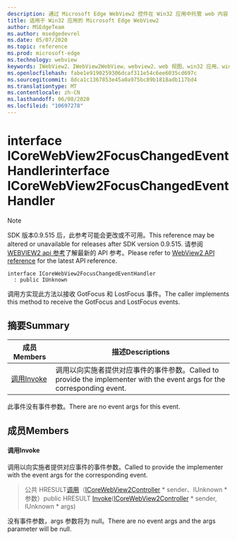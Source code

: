 ```yaml
---
description: 通过 Microsoft Edge WebView2 控件在 Win32 应用中托管 web 内容
title: 适用于 Win32 应用的 Microsoft Edge WebView2
author: MSEdgeTeam
ms.author: msedgedevrel
ms.date: 05/07/2020
ms.topic: reference
ms.prod: microsoft-edge
ms.technology: webview
keywords: IWebView2、IWebView2WebView、webview2、web 视图、win32 应用、win32、edge、ICoreWebView2、ICoreWebView2Controller、浏览器控件、边缘 html
ms.openlocfilehash: fabe1e9190259306dcaf311e54c6ee6035cd697c
ms.sourcegitcommit: 8dca1c1367853e45a0a975bc89b1818adb117bd4
ms.translationtype: MT
ms.contentlocale: zh-CN
ms.lasthandoff: 06/08/2020
ms.locfileid: "10697278"
---
```

# <span data-ttu-id="baf3d-104">interface ICoreWebView2FocusChangedEventHandler</span><span class="sxs-lookup"><span data-stu-id="baf3d-104">interface ICoreWebView2FocusChangedEventHandler</span></span> 

> [!NOTE]
> <span data-ttu-id="baf3d-105">SDK 版本0.9.515 后，此参考可能会更改或不可用。</span><span class="sxs-lookup"><span data-stu-id="baf3d-105">This reference may be altered or unavailable for releases after SDK version 0.9.515.</span></span> <span data-ttu-id="baf3d-106">请参阅[WEBVIEW2 api 参考](../../../webview2-api-reference.md)了解最新的 API 参考。</span><span class="sxs-lookup"><span data-stu-id="baf3d-106">Please refer to [WebView2 API reference](../../../webview2-api-reference.md) for the latest API reference.</span></span>

```
interface ICoreWebView2FocusChangedEventHandler
  : public IUnknown
```

<span data-ttu-id="baf3d-107">调用方实现此方法以接收 GotFocus 和 LostFocus 事件。</span><span class="sxs-lookup"><span data-stu-id="baf3d-107">The caller implements this method to receive the GotFocus and LostFocus events.</span></span>

## <span data-ttu-id="baf3d-108">摘要</span><span class="sxs-lookup"><span data-stu-id="baf3d-108">Summary</span></span>

 <span data-ttu-id="baf3d-109">成员</span><span class="sxs-lookup"><span data-stu-id="baf3d-109">Members</span></span>                        | <span data-ttu-id="baf3d-110">描述</span><span class="sxs-lookup"><span data-stu-id="baf3d-110">Descriptions</span></span>
--------------------------------|---------------------------------------------
[<span data-ttu-id="baf3d-111">调用</span><span class="sxs-lookup"><span data-stu-id="baf3d-111">Invoke</span></span>](#invoke) | <span data-ttu-id="baf3d-112">调用以向实施者提供对应事件的事件参数。</span><span class="sxs-lookup"><span data-stu-id="baf3d-112">Called to provide the implementer with the event args for the corresponding event.</span></span>

<span data-ttu-id="baf3d-113">此事件没有事件参数。</span><span class="sxs-lookup"><span data-stu-id="baf3d-113">There are no event args for this event.</span></span>

## <span data-ttu-id="baf3d-114">成员</span><span class="sxs-lookup"><span data-stu-id="baf3d-114">Members</span></span>

#### <span data-ttu-id="baf3d-115">调用</span><span class="sxs-lookup"><span data-stu-id="baf3d-115">Invoke</span></span> 

<span data-ttu-id="baf3d-116">调用以向实施者提供对应事件的事件参数。</span><span class="sxs-lookup"><span data-stu-id="baf3d-116">Called to provide the implementer with the event args for the corresponding event.</span></span>

> <span data-ttu-id="baf3d-117">公共 HRESULT[调用](#invoke)（[ICoreWebView2Controller](icorewebview2controller.md) \* sender、IUnknown \* 参数）</span><span class="sxs-lookup"><span data-stu-id="baf3d-117">public HRESULT [Invoke](#invoke)([ICoreWebView2Controller](icorewebview2controller.md) \* sender, IUnknown \* args)</span></span>

<span data-ttu-id="baf3d-118">没有事件参数，args 参数将为 null。</span><span class="sxs-lookup"><span data-stu-id="baf3d-118">There are no event args and the args parameter will be null.</span></span>

